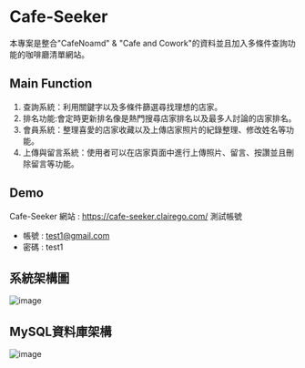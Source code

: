 # Cafe-Seeker

本專案是整合"CafeNoamd" & "Cafe and Cowork"的資料並且加入多條件查詢功能的咖啡廳清單網站。
## Main Function
1. 查詢系統：利用關鍵字以及多條件篩選尋找理想的店家。
2. 排名功能:會定時更新排名像是熱門搜尋店家排名以及最多人討論的店家排名。
3. 會員系統：整理喜愛的店家收藏以及上傳店家照片的紀錄整理、修改姓名等功能。
4. 上傳與留言系統：使用者可以在店家頁面中進行上傳照片、留言、按讚並且刪除留言等功能。

## Demo

Cafe-Seeker 網站 : https://cafe-seeker.clairego.com/
測試帳號

- 帳號 : test1@gmail.com
- 密碼 : test1

## 系統架構圖

![image](https://user-images.githubusercontent.com/93002296/173249343-fe03204d-52d5-4f31-a3b1-495906baef28.png)


## MySQL資料庫架構
![image](https://user-images.githubusercontent.com/93002296/173243687-e0ae566c-0ae7-4780-b9d7-4ffb029bc4a7.png)







